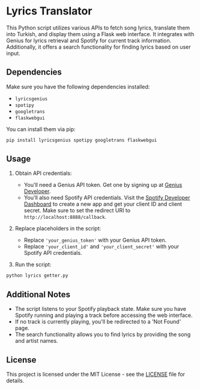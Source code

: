 # Lyrics Translator

This Python script utilizes various APIs to fetch song lyrics, translate them into Turkish, and display them using a Flask web interface. It integrates with Genius for lyrics retrieval and Spotify for current track information. Additionally, it offers a search functionality for finding lyrics based on user input.

## Dependencies

Make sure you have the following dependencies installed:

- `lyricsgenius`
- `spotipy`
- `googletrans`
- `flaskwebgui`

You can install them via pip:

```bash
pip install lyricsgenius spotipy googletrans flaskwebgui
```

## Usage

1. Obtain API credentials:
   - You'll need a Genius API token. Get one by signing up at [Genius Developer](https://genius.com/developers).
   - You'll also need Spotify API credentials. Visit the [Spotify Developer Dashboard](https://developer.spotify.com/dashboard/) to create a new app and get your client ID and client secret. Make sure to set the redirect URI to `http://localhost:8888/callback`.

2. Replace placeholders in the script:
   - Replace `'your_genius_token'` with your Genius API token.
   - Replace `'your_client_id'` and `'your_client_secret'` with your Spotify API credentials.

3. Run the script:

```bash
python lyrics getter.py
```


## Additional Notes

- The script listens to your Spotify playback state. Make sure you have Spotify running and playing a track before accessing the web interface.
- If no track is currently playing, you'll be redirected to a 'Not Found' page.
- The search functionality allows you to find lyrics by providing the song and artist names.

## License

This project is licensed under the MIT License - see the [LICENSE](LICENSE) file for details.
